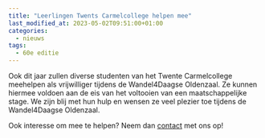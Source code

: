 ```yaml
---
title: "Leerlingen Twents Carmelcollege helpen mee"
last_modified_at: 2023-05-02T09:51:00+01:00
categories:
  - nieuws
tags:
  - 60e editie
---
```


Ook dit jaar zullen diverse studenten van het Twente Carmelcollege meehelpen als vrijwilliger tijdens de Wandel4Daagse Oldenzaal. Ze kunnen hiermee voldoen aan de eis van het voltooien van een maatschappelijke stage. We zijn blij met hun hulp en wensen ze veel plezier toe tijdens de Wandel4Daagse Oldenzaal.

Ook interesse om mee te helpen? Neem dan [contact](/contact) met ons op!